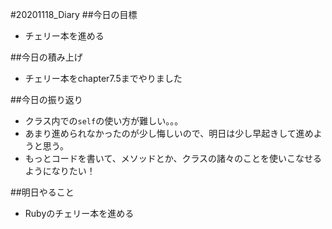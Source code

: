 #20201118_Diary 
##今日の目標
- チェリー本を進める

##今日の積み上げ
- チェリー本をchapter7.5までやりました

##今日の振り返り
- クラス内での`self`の使い方が難しい。。。
- あまり進められなかったのが少し悔しいので、明日は少し早起きして進めようと思う。
- もっとコードを書いて、メソッドとか、クラスの諸々のことを使いこなせるようになりたい！

##明日やること
- Rubyのチェリー本を進める
